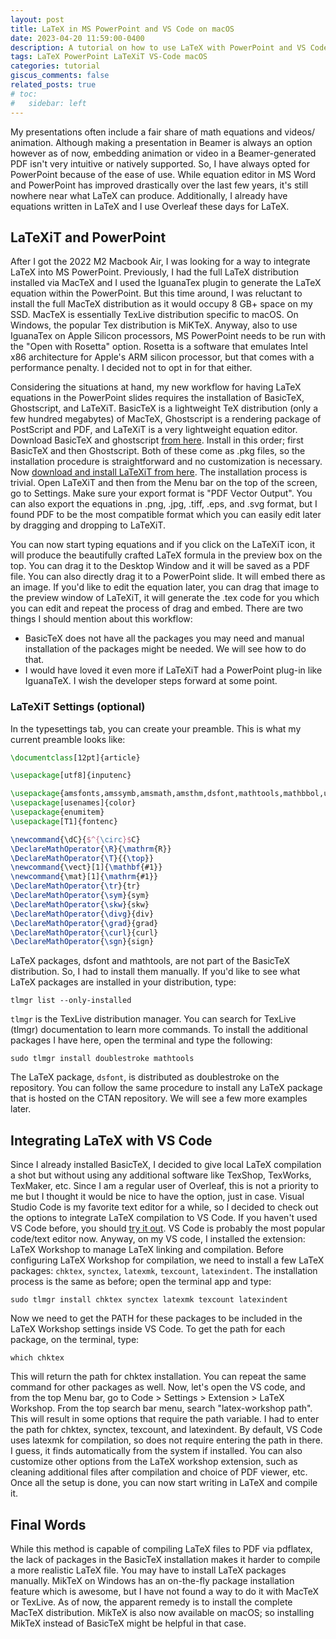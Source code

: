 ```yaml
---
layout: post
title: LaTeX in MS PowerPoint and VS Code on macOS
date: 2023-04-20 11:59:00-0400
description: A tutorial on how to use LaTeX with PowerPoint and VS Code on macOS for local compilation
tags: LaTeX PowerPoint LaTeXiT VS-Code macOS
categories: tutorial
giscus_comments: false
related_posts: true
# toc:
#   sidebar: left
---
```


My presentations often include a fair share of math equations and videos/ animation. Although making a presentation in Beamer is always an option however as of now, embedding animation or video in a Beamer-generated PDF isn't very intuitive or natively supported. So, I have always opted for PowerPoint because of the ease of use. While equation editor in MS Word and PowerPoint has improved drastically over the last few years, it's still nowhere near what LaTeX can produce. Additionally, I already have equations written in LaTeX and I use Overleaf these days for LaTeX.


## LaTeXiT and PowerPoint

After I got the 2022 M2 Macbook Air, I was looking for a way to integrate LaTeX into MS PowerPoint. Previously, I had the full LaTeX distribution installed via MacTeX and I used the IguanaTex plugin to generate the LaTeX equation within the PowerPoint. But this time around, I was reluctant to install the full MacTeX distribution as it would occupy 8 GB+ space on my SSD. MacTeX is essentially TexLive distribution specific to macOS. On Windows, the popular Tex distribution is MiKTeX. Anyway, also to use IguanaTex on Apple Silicon processors, MS PowerPoint needs to be run with the "Open with Rosetta" option. Rosetta is a software that emulates Intel x86 architecture for Apple's ARM silicon processor, but that comes with a performance penalty. I decided not to opt in for that either.



Considering the situations at hand, my new workflow for having LaTeX equations in the PowerPoint slides requires the installation of BasicTeX, Ghostscript, and LaTeXiT. BasicTeX is a lightweight TeX distribution (only a few hundred megabytes) of MacTeX, Ghostscript is a rendering package of PostScript and PDF, and LaTeXiT is a very lightweight equation editor. Download BasicTeX and ghostscript [from here](https://www.tug.org/mactex/morepackages.html). Install in this order; first BasicTeX and then Ghostscript. Both of these come as .pkg files, so the installation procedure is straightforward and no customization is necessary. Now [download and install LaTeXiT from here](https://www.chachatelier.fr/latexit). The installation process is trivial. Open LaTeXiT and then from the Menu bar on the top of the screen, go to Settings. Make sure your export format is "PDF Vector Output". You can also export the equations in .png, .jpg, .tiff, .eps, and .svg format, but I found PDF to be the most compatible format which you can easily edit later by dragging and dropping to LaTeXiT.


You can now start typing equations and if you click on the LaTeXiT icon, it will produce the beautifully crafted LaTeX formula in the preview box on the top. You can drag it to the Desktop Window and it will be saved as a PDF file. You can also directly drag it to a PowerPoint slide. It will embed there as an image. If you'd like to edit the equation later, you can drag that image to the preview window of LaTeXiT, it will generate the .tex code for you which you can edit and repeat the process of drag and embed. There are two things I should mention about this workflow:

  - BasicTeX does not have all the packages you may need and manual installation of the packages might be needed. We will see how to do that.
  - I would have loved it even more if LaTeXiT had a PowerPoint plug-in like IguanaTeX. I wish the developer steps forward at some point.

### LaTeXiT Settings (optional)

In the typesettings tab, you can create your preamble. This is what my current preamble looks like:

``` latex
\documentclass[12pt]{article}

\usepackage[utf8]{inputenc}

\usepackage{amsfonts,amssymb,amsmath,amsthm,dsfont,mathtools,mathbbol,upgreek}
\usepackage[usenames]{color}
\usepackage{enumitem}
\usepackage[T1]{fontenc}

\newcommand{\dC}{$^{\circ}$C}
\DeclareMathOperator{\R}{\mathrm{R}}
\DeclareMathOperator{\T}{{\top}}
\newcommand{\vect}[1]{\mathbf{#1}}
\newcommand{\mat}[1]{\mathrm{#1}}
\DeclareMathOperator{\tr}{tr}
\DeclareMathOperator{\sym}{sym}
\DeclareMathOperator{\skw}{skw}
\DeclareMathOperator{\divg}{div}
\DeclareMathOperator{\grad}{grad}
\DeclareMathOperator{\curl}{curl}
\DeclareMathOperator{\sgn}{sign}
```


LaTeX packages, dsfont and mathtools, are not part of the BasicTeX distribution. So, I had to install them manually. If you'd like to see what LaTeX packages are installed in your distribution, type:
```
tlmgr list --only-installed
```

`tlmgr` is the TexLive distribution manager. You can search for TexLive (tlmgr) documentation to learn more commands. To install the additional packages I have here, open the terminal and type the following:

```
sudo tlmgr install doublestroke mathtools
```

The LaTeX package, `dsfont`, is distributed as doublestroke on the repository. You can follow the same procedure to install any LaTeX package that is hosted on the CTAN repository. We will see a few more examples later.

## Integrating LaTeX with VS Code

Since I already installed BasicTeX, I decided to give local LaTeX compilation a shot but without using any additional software like TexShop, TexWorks, TexMaker, etc. Since I am a regular user of Overleaf, this is not a priority to me but I thought it would be nice to have the option, just in case. Visual Studio Code is my favorite text editor for a while, so I decided to check out the options to integrate LaTeX compilation to VS Code. If you haven't used VS Code before, you should [try it out](https://code.visualstudio.com). VS Code is probably the most popular code/text editor now. Anyway, on my VS code, I installed the extension: LaTeX Workshop to manage LaTeX linking and compilation. Before configuring LaTeX Workshop for compilation, we need to install a few LaTeX packages: `chktex`, `synctex`, `latexmk`, `texcount`, `latexindent`. The installation process is the same as before; open the terminal app and type:

```
sudo tlmgr install chktex synctex latexmk texcount latexindent
```
Now we need to get the PATH for these packages to be included in the LaTeX Workshop settings inside VS Code. To get the path for each package, on the terminal, type:

```
which chktex
```

This will return the path for chktex installation. You can repeat the same command for other packages as well. Now, let's open the VS code, and from the top Menu bar, go to Code > Settings > Extension > LaTeX Workshop. From the top search bar menu, search "latex-workshop path". This will result in some options that require the path variable. I had to enter the path for chktex, synctex, texcount, and latexindent. By default, VS Code uses latexmk for compilation, so does not require entering the path in there. I guess, it finds automatically from the system if installed. You can also customize other options from the LaTeX workshop extension, such as cleaning additional files after compilation and choice of PDF viewer, etc. Once all the setup is done, you can now start writing in LaTeX and compile it.

## Final Words

While this method is capable of compiling LaTeX files to PDF via pdflatex, the lack of packages in the BasicTeX installation makes it harder to compile a more realistic LaTeX file. You may have to install LaTeX packages manually. MikTeX on Windows has an on-the-fly package installation feature which is awesome, but I have not found a way to do it with MacTeX or TexLive. As of now, the apparent remedy is to install the complete MacTeX distribution. MikTeX is also now available on macOS; so installing MikTeX instead of BasicTeX might be helpful in that case.